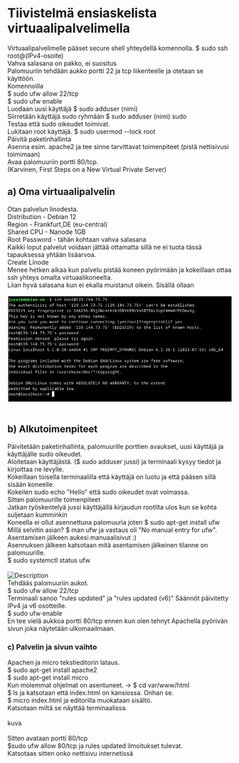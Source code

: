 # Tiivistelmä ensiaskelista virtuaalipalvelimella
Virtuaalipalvelimelle pääset secure shell yhteydellä komennolla. $ sudo ssh root@(IPv4-osoite) <br>
Vahva salasana on pakko, ei suositus <br>
Palomuuriin tehdään aukko portti 22 ja tcp liikenteelle ja otetaan se käyttöön. <br>
Komennoilla<br>
$ sudo ufw allow 22/tcp <br>
$ sudo ufw enable <br>
Luodaan uusi käyttäjä $ sudo adduser (nimi)<br>
Siirretään käyttäjä sudo ryhmään $ sudo adduser (nimi) sudo<br>
Testaa että sudo oikeudet toimivat.<br>
Lukitaan root käyttäjä. $ sudo usermod --lock root <br>
Päivitä paketinhallinta<br>
Asenna esim. apache2 ja tee sinne tarvittavat toimenpiteet (pistä nettisivusi toimimaan)<br>
Avaa palomuuriin portti 80/tcp.<br>
(Karvinen, First Steps on a New Virtual Private Server)
## a) Oma virtuaalipalvelin
Otan palvelun linodesta. <br>
Distribution - Debian 12<br>
Region - Frankfurt,DE (eu-central)<br>
Shared CPU - Nanode 1GB<br>
Root Password - tähän kohtaan vahva salasana<br>
Kaikki loput palvelut voidaan jättää ottamatta sillä ne ei tuota tässä tapauksessa yhtään lisäarvoa. <br>
Create Linode <br>
Menee hetken aikaa kun palvelu pistää koneen pyörimään ja kokeillaan ottaa ssh yhteys omalta virtuaalikoneelta. <br>
Liian hyvä salasana kun ei ekalla muistanut oikein. Sisällä ollaan <br>
<br>
![Description](sshlogin.png) <br>
<br>
## b) Alkutoimenpiteet
Päivitetään paketinhallinta, palomuurille porttien avaukset, uusi käyttäjä ja käyttäjälle sudo oikeudet.<br>
Aloitetaan käyttäjästä. ($ sudo adduser jussi) ja terminaali kysyy tiedot ja kirjoittaa ne levylle. <br>
Kokeillaan toisella terminaalilla että käyttäjä on luotu ja että pääsen sillä sisään koneelle. <br>
Kokeilen sudo echo "Hello" että sudo oikeudet ovat voimassa. <br>
Sitten palomuurille toimenpiteet <br>
Jatkan työskentelyä jussi käyttäjällä kirjaudun rootilta ulos kun se kohta suljetaan kumminkin <br>
Koneella ei ollut asennettuna palomuuria joten $ sudo apt-get install ufw <br>
Millä selvitin asian? $ man ufw ja vastaus oli "No manual entry for ufw". Asentamisen jälkeen aukesi manuaalisivut :) <br>
Asennuksen jälkeen katsotaan mitä asentamisen jälkeinen tilanne on palomuurille. <br>
$ sudo systemctl status ufw <br>
<br>
![Description](.png)
<br>
Tehdääs palomuuriin aukot.<br>
$ sudo ufw allow 22/tcp <br>
Terminaali sanoo "rules updated" ja "rules updated (v6)" Säännöt päivitetty IPv4 ja v6 osotteille.<br>
$ sudo ufw enable <br>
En tee vielä aukkoa portti 80/tcp ennen kun olen tehnyt Apachella pyörivän sivun joka näytetään ulkomaailmaan. <br>
### c) Palvelin ja sivun vaihto
Apachen ja micro tekstieditorin lataus. <br>
$ sudo apt-get install apache2<br>
$ sudo apt-get install micro <br>
Kun molemmat ohjelmat on asentuneet. -> $ cd var/www/html <br>
$ ls ja katsotaan että index.html on kansiossa. Onhan se. <br>
$ micro index.html ja editorilla muokataan sisältö.<br>
Katsotaan miltä se näyttää terminaalissa. <br>
<br>
kuva <br>
<br>
Sitten avataan portti 80/tcp<br>
$sudo ufw allow 80/tcp ja rules updated ilmoitukset tulevat.<br>
Katsotaas sitten onko nettisivu internetissä <br>
<br>
<br>
